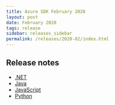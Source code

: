 ```yaml
---
title: Azure SDK February 2020
layout: post
date: February 2020
tags: release
sidebar: releases_sidebar
permalink: /releases/2020-02/index.html
---
```

## Release notes

* [.NET](dotnet.md)
* [Java](java.md)
* [JavaScript](js.md)
* [Python](python.md)
